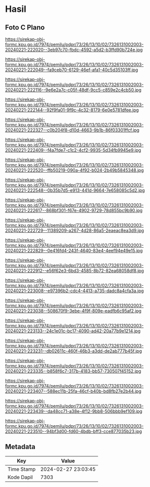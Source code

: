 # Hasil

## Foto C Plano

https://sirekap-obj-formc.kpu.go.id/7974/pemilu/pdpr/73/26/13/10/02/7326131002003-20240221-222020--3eb97c70-fbdc-4592-a5d2-b3ffd90b724e.jpg

https://sirekap-obj-formc.kpu.go.id/7974/pemilu/pdpr/73/26/13/10/02/7326131002003-20240221-222049--fa9ceb70-6129-46ef-afa1-40c5d35103ff.jpg

https://sirekap-obj-formc.kpu.go.id/7974/pemilu/pdpr/73/26/13/10/02/7326131002003-20240221-222116--9e6e2a7c-c05f-48df-9cc5-c859e2c4cb50.jpg

https://sirekap-obj-formc.kpu.go.id/7974/pemilu/pdpr/73/26/13/10/02/7326131002003-20240221-222144--92f9fa01-9f9c-4c32-8179-6e0e5781dfee.jpg

https://sirekap-obj-formc.kpu.go.id/7974/pemilu/pdpr/73/26/13/10/02/7326131002003-20240221-222327--c0b204f8-d10d-4663-9b1b-86f03301ffcf.jpg

https://sirekap-obj-formc.kpu.go.id/7974/pemilu/pdpr/73/26/13/10/02/7326131002003-20240221-222409--f4a7fde7-c1c2-4cf2-9935-5d34fb9945e9.jpg

https://sirekap-obj-formc.kpu.go.id/7974/pemilu/pdpr/73/26/13/10/02/7326131002003-20240221-222520--ffb50219-090a-4f92-b024-2b49b5845348.jpg

https://sirekap-obj-formc.kpu.go.id/7974/pemilu/pdpr/73/26/13/10/02/7326131002003-20240221-222548--0b35b7d5-e913-441d-9664-7e658085c5d2.jpg

https://sirekap-obj-formc.kpu.go.id/7974/pemilu/pdpr/73/26/13/10/02/7326131002003-20240221-222617--868bf301-f67e-4902-9729-78d855bc9b90.jpg

https://sirekap-obj-formc.kpu.go.id/7974/pemilu/pdpr/73/26/13/10/02/7326131002003-20240221-222729--11389209-a267-4d28-86a5-2eaeac8ea3d9.jpg

https://sirekap-obj-formc.kpu.go.id/7974/pemilu/pdpr/73/26/13/10/02/7326131002003-20240221-222829--0e416fd4-243f-4640-83e4-4eef94e49e15.jpg

https://sirekap-obj-formc.kpu.go.id/7974/pemilu/pdpr/73/26/13/10/02/7326131002003-20240221-222912--e56f62e3-6bd3-4585-8b72-82ea68058df8.jpg

https://sirekap-obj-formc.kpu.go.id/7974/pemilu/pdpr/73/26/13/10/02/7326131002003-20240221-223008--e97396b2-cdc4-4413-a735-dadc8a4cfa3a.jpg

https://sirekap-obj-formc.kpu.go.id/7974/pemilu/pdpr/73/26/13/10/02/7326131002003-20240221-223038--508670f9-3ebe-4f9f-809e-eadfb6c95af2.jpg

https://sirekap-obj-formc.kpu.go.id/7974/pemilu/pdpr/73/26/13/10/02/7326131002003-20240221-223133--24c1e01c-bc17-4090-ad42-20a77b9e1214.jpg

https://sirekap-obj-formc.kpu.go.id/7974/pemilu/pdpr/73/26/13/10/02/7326131002003-20240221-223231--db02611c-460f-46b3-a3dd-de2ab777b45f.jpg

https://sirekap-obj-formc.kpu.go.id/7974/pemilu/pdpr/73/26/13/10/02/7326131002003-20240221-223335--b858f6c7-317b-4183-bb57-730507f45152.jpg

https://sirekap-obj-formc.kpu.go.id/7974/pemilu/pdpr/73/26/13/10/02/7326131002003-20240221-223407--588ec11b-25fa-46cf-b40b-bd8fb27e2b44.jpg

https://sirekap-obj-formc.kpu.go.id/7974/pemilu/pdpr/73/26/13/10/02/7326131002003-20240221-223439--da48cc71-a38e-4f12-9bb8-506bbb9ef109.jpg

https://sirekap-obj-formc.kpu.go.id/7974/pemilu/pdpr/73/26/13/10/02/7326131002003-20240221-223510--94bf3d00-fd60-4bdb-bff3-cce877035b23.jpg


## Metadata

| Key        | Value               |
| ---------- | ------------------- |
| Time Stamp | 2024-02-27 23:03:45 |
| Kode Dapil | 7303                |




